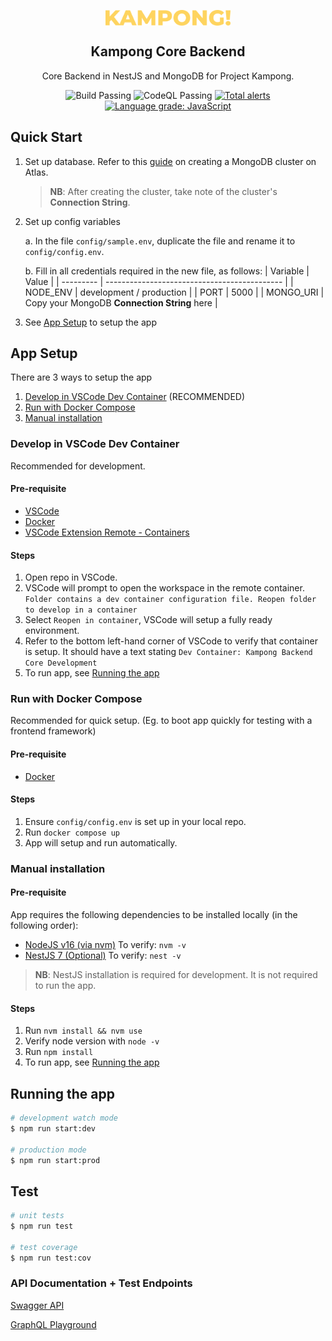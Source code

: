 <p align="center">
 <img width="200px" src="public/assets/images/logo.png" align="center" alt="Kampong" />
 <h2 align="center">Kampong Core Backend</h2>
 <p align="center"> Core Backend in NestJS and MongoDB for Project Kampong.</p>
</p>
<p align="center">
    <img alt="Build Passing" src="https://github.com/Project-Kampong/kampong-backend-core/actions/workflows/build.yaml/badge.svg" />
    <img alt="CodeQL Passing" src="https://github.com/Project-Kampong/kampong-backend-core/actions/workflows/codeql-analysis.yml/badge.svg" />
    <a href="https://lgtm.com/projects/g/Project-Kampong/kampong-backend-core/alerts/"><img alt="Total alerts" src="https://img.shields.io/lgtm/alerts/g/Project-Kampong/kampong-backend-core.svg?logo=lgtm&logoWidth=18"/></a>
    <a href="https://lgtm.com/projects/g/Project-Kampong/kampong-backend-core/context:javascript"><img alt="Language grade: JavaScript" src="https://img.shields.io/lgtm/grade/javascript/g/Project-Kampong/kampong-backend-core.svg?logo=lgtm&logoWidth=18"/></a>
</p>

## Quick Start

1. Set up database. Refer to this [guide](https://docs.mongodb.com/drivers/node/master/quick-start/#create-a-mongodb-cluster) on creating a MongoDB cluster on Atlas.
    > **NB**: After creating the cluster, take note of the cluster's **Connection String**.
2. Set up config variables

    a. In the file `config/sample.env`, duplicate the file and rename it to `config/config.env`.

    b. Fill in all credentials required in the new file, as follows:
    | Variable  | Value                                        |
    | --------- | -------------------------------------------- |
    | NODE_ENV  | development / production                     |
    | PORT      | 5000                                         |
    | MONGO_URI | Copy your MongoDB **Connection String** here |
3. See [App Setup](#app-setup) to setup the app

## App Setup

There are 3 ways to setup the app

1. [Develop in VSCode Dev Container](#develop-in-vscode-dev-container) (RECOMMENDED)
2. [Run with Docker Compose](#run-with-docker-compose)
3. [Manual installation](#manual-installation)

### Develop in VSCode Dev Container

Recommended for development.

#### Pre-requisite
- [VSCode](https://code.visualstudio.com/)
- [Docker](https://www.docker.com/)
- [VSCode Extension Remote - Containers](https://marketplace.visualstudio.com/items?itemName=ms-vscode-remote.remote-containers) 

#### Steps 

1. Open repo in VSCode.
2. VSCode will prompt to open the workspace in the remote container. `Folder contains a dev container configuration file. Reopen folder to develop in a container`
3. Select `Reopen in container`, VSCode will setup a fully ready environment.
4. Refer to the bottom left-hand corner of VSCode to verify that container is setup. It should have a text stating `Dev Container: Kampong Backend Core Development`
5. To run app, see [Running the app](#running-the-app)


### Run with Docker Compose

Recommended for quick setup. (Eg. to boot app quickly for testing with a frontend framework)

#### Pre-requisite
- [Docker](https://www.docker.com/)

#### Steps

1. Ensure `config/config.env` is set up in your local repo.
2. Run `docker compose up`
3. App will setup and run automatically.

### Manual installation

#### Pre-requisite

App requires the following dependencies to be installed locally (in the following order):

- [NodeJS v16 (via nvm)](https://github.com/nvm-sh/nvm) To verify: `nvm -v`
- [NestJS 7 (Optional)](https://docs.nestjs.com) To verify: `nest -v`

> **NB**: NestJS installation is required for development. It is not required to run the app.

#### Steps

1. Run `nvm install && nvm use` 
2. Verify node version with `node -v`
3. Run `npm install`
4. To run app, see [Running the app](#running-the-app)


## Running the app

```bash
# development watch mode
$ npm run start:dev

# production mode
$ npm run start:prod
```

## Test

```bash
# unit tests
$ npm run test

# test coverage
$ npm run test:cov
```

### API Documentation + Test Endpoints

[Swagger API](https://pkgcore-test.herokuapp.com/api/)

[GraphQL Playground](https://pkgcore-test.herokuapp.com/graphql/)

